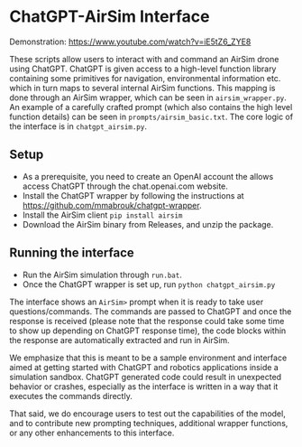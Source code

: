 # ChatGPT-AirSim Interface

Demonstration: https://www.youtube.com/watch?v=iE5tZ6_ZYE8

These scripts allow users to interact with and command an AirSim drone using ChatGPT. ChatGPT is given access to a high-level function library containing some primitives for navigation, environmental information etc. which in turn maps to several internal AirSim functions. This mapping is done through an AirSim wrapper, which can be seen in `airsim_wrapper.py`. An example of a carefully crafted prompt (which also contains the high level function details) can be seen in `prompts/airsim_basic.txt`. The core logic of the interface is in `chatgpt_airsim.py`.

## Setup

- As a prerequisite, you need to create an OpenAI account the allows access ChatGPT through the chat.openai.com website.
- Install the ChatGPT wrapper by following the instructions at https://github.com/mmabrouk/chatgpt-wrapper.
- Install the AirSim client 
  `pip install airsim`
- Download the AirSim binary from Releases, and unzip the package.
  
## Running the interface
- Run the AirSim simulation through `run.bat`.
- Once the ChatGPT wrapper is set up, run `python chatgpt_airsim.py`

The interface shows an `AirSim>` prompt when it is ready to take user questions/commands. The commands are passed to ChatGPT and once the response is received (please note that the response could take some time to show up depending on ChatGPT response time), the code blocks within the response are automatically extracted and run in AirSim. 

We emphasize that this is meant to be a sample environment and interface aimed at getting started with ChatGPT and robotics applications inside a simulation sandbox. ChatGPT generated code could result in unexpected behavior or crashes, especially as the interface is written in a way that it executes the commands directly. 

That said, we do encourage users to test out the capabilities of the model, and to contribute new prompting techniques, additional wrapper functions, or any other enhancements to this interface.
